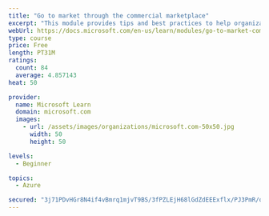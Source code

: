 ```yaml
---
title: "Go to market through the commercial marketplace"
excerpt: "This module provides tips and best practices to help organizations create their business plan for success in the commercial marketplace"
webUrl: https://docs.microsoft.com/en-us/learn/modules/go-to-market-commercial-marketplace/
type: course
price: Free
length: PT31M
ratings:
  count: 84
  average: 4.857143
heat: 50

provider:
  name: Microsoft Learn
  domain: microsoft.com
  images:
    - url: /assets/images/organizations/microsoft.com-50x50.jpg
      width: 50
      height: 50

levels:
  - Beginner

topics:
  - Azure

secured: "3j71PDvHGr8N4if4vBmrq1mjvT9BS/3fPZLEjH68lGdZdEEExflx/PJ3PmR/qEF09lkobrDdLo7yI9R6EhdPTuVcWmkGadB3zjWlCEnSbP38WXwD5xOJNqOykTE7QR/Vf3FDz6SV9QDHtUSNkFN2noTrrxBiBeu9KS8KiOf/1p7jx46q2Lpld1nCyR354HbpQYrVQKSPhcfNloAhvuDkLeHYM2guCoU9dRFyETLSJuGn+6TYgdm+aZkOFRc8drRjw0/5HKML5k8TJd0lmI0EGkTtGOKKdKn12qkTMmX3udpQcj0cxpy+qZsvh3SkaJdeVSq9JeiBblqubjdY4qqawdK8Nd/cIUo80o/cfQsb+Aj+d8OTJo8LICppmYvSH0GJPSVwjyvJreZeRKvEjayXvymTNBHikjNPrbluLErEaPc=;WF/oMb9frgWl3dL32rYkfw=="
---
```


